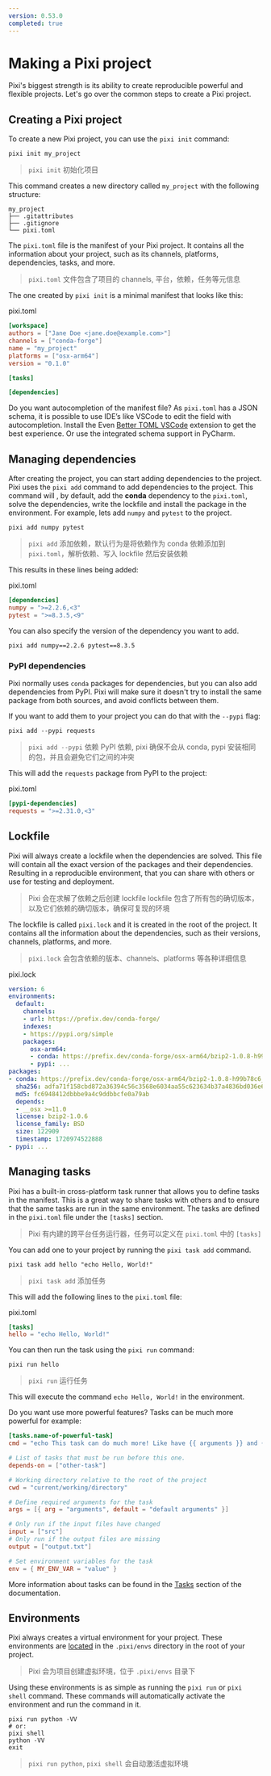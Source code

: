 ```yaml
---
version: 0.53.0
completed: true
---
```

# Making a Pixi project
Pixi's biggest strength is its ability to create reproducible powerful and flexible projects. Let's go over the common steps to create a Pixi project.

## Creating a Pixi project
To create a new Pixi project, you can use the `pixi init` command:

```
pixi init my_project
```

>  `pixi init` 初始化项目

This command creates a new directory called `my_project` with the following structure:

```
my_project
├── .gitattributes
├── .gitignore
└── pixi.toml
```

The `pixi.toml` file is the manifest of your Pixi project. It contains all the information about your project, such as its channels, platforms, dependencies, tasks, and more.

>  `pixi.toml` 文件包含了项目的 channels, 平台，依赖，任务等元信息

The one created by `pixi init` is a minimal manifest that looks like this:

pixi.toml

```toml
[workspace]
authors = ["Jane Doe <jane.doe@example.com>"]
channels = ["conda-forge"]
name = "my_project"
platforms = ["osx-arm64"]
version = "0.1.0"

[tasks]

[dependencies]
```

Do you want autocompletion of the manifest file?
As `pixi.toml` has a JSON schema, it is possible to use IDE’s like VSCode to edit the field with autocompletion. Install the Even [Better TOML VSCode](https://marketplace.visualstudio.com/items?itemName=tamasfe.even-better-toml) extension to get the best experience. Or use the integrated schema support in PyCharm.

## Managing dependencies
After creating the project, you can start adding dependencies to the project. Pixi uses the `pixi add` command to add dependencies to the project. This command will , by default, add the **conda** dependency to the `pixi.toml`, solve the dependencies, write the lockfile and install the package in the environment. For example, lets add `numpy` and `pytest` to the project.

```
pixi add numpy pytest
```

>  `pixi add` 添加依赖，默认行为是将依赖作为 conda 依赖添加到 `pixi.toml`，解析依赖、写入 lockfile 然后安装依赖

This results in these lines being added:

pixi.toml

```toml
[dependencies]
numpy = ">=2.2.6,<3"
pytest = ">=8.3.5,<9"
```

You can also specify the version of the dependency you want to add.

```
pixi add numpy==2.2.6 pytest==8.3.5
```

### PyPI dependencies
Pixi normally uses `conda` packages for dependencies, but you can also add dependencies from PyPI. Pixi will make sure it doesn't try to install the same package from both sources, and avoid conflicts between them.

If you want to add them to your project you can do that with the `--pypi` flag:

```
pixi add --pypi requests
```

>  `pixi add --pypi` 依赖 PyPI 依赖, pixi 确保不会从 conda, pypi 安装相同的包，并且会避免它们之间的冲突

This will add the `requests` package from PyPI to the project:

pixi.toml

```toml
[pypi-dependencies]
requests = ">=2.31.0,<3"
```

## Lockfile
Pixi will always create a lockfile when the dependencies are solved. This file will contain all the exact version of the packages and their dependencies. Resulting in a reproducible environment, that you can share with others or use for testing and deployment.
>  Pixi 会在求解了依赖之后创建 lockfile
>  lockfile 包含了所有包的确切版本，以及它们依赖的确切版本，确保可复现的环境

The lockfile is called `pixi.lock` and it is created in the root of the project. It contains all the information about the dependencies, such as their versions, channels, platforms, and more.
>  `pixi.lock` 会包含依赖的版本、channels、platforms 等各种详细信息

pixi.lock

```yaml
version: 6
environments:
  default:
    channels:
    - url: https://prefix.dev/conda-forge/
    indexes:
    - https://pypi.org/simple
    packages:
      osx-arm64:
      - conda: https://prefix.dev/conda-forge/osx-arm64/bzip2-1.0.8-h99b78c6_7.conda
      - pypi: ...
packages:
- conda: https://prefix.dev/conda-forge/osx-arm64/bzip2-1.0.8-h99b78c6_7.conda
  sha256: adfa71f158cbd872a36394c56c3568e6034aa55c623634b37a4836bd036e6b91
  md5: fc6948412dbbbe9a4c9ddbbcfe0a79ab
  depends:
  - __osx >=11.0
  license: bzip2-1.0.6
  license_family: BSD
  size: 122909
  timestamp: 1720974522888
- pypi: ...
```

## Managing tasks
Pixi has a built-in cross-platform task runner that allows you to define tasks in the manifest. This is a great way to share tasks with others and to ensure that the same tasks are run in the same environment. The tasks are defined in the `pixi.toml` file under the `[tasks]` section.
>  Pixi 有内建的跨平台任务运行器，任务可以定义在 `pixi.toml` 中的 `[tasks]`

You can add one to your project by running the `pixi task add` command.

```
pixi task add hello "echo Hello, World!"
```

>  `pixi task add` 添加任务

This will add the following lines to the `pixi.toml` file:

pixi.toml

```toml
[tasks]
hello = "echo Hello, World!"
```

You can then run the task using the `pixi run` command:

```
pixi run hello
```

>  `pixi run` 运行任务

This will execute the command `echo Hello, World!` in the environment.

Do you want use more powerful features?
Tasks can be much more powerful for example:

```toml
[tasks.name-of-powerful-task]
cmd = "echo This task can do much more! Like have {{ arguments }} and {{ "minijinja" | capitalize }} templates."

# List of tasks that must be run before this one.
depends-on = ["other-task"]

# Working directory relative to the root of the project
cwd = "current/working/directory"

# Define required arguments for the task
args = [{ arg = "arguments", default = "default arguments" }]

# Only run if the input files have changed
input = ["src"]
# Only run if the output files are missing
output = ["output.txt"]

# Set environment variables for the task
env = { MY_ENV_VAR = "value" }
```

More information about tasks can be found in the [Tasks](https://pixi.sh/v0.53.0/workspace/advanced_tasks/) section of the documentation.

## Environments
Pixi always creates a virtual environment for your project. These environments are [located](https://pixi.sh/v0.53.0/reference/pixi_configuration/#detached-environments "Find out how to move this location if required") in the `.pixi/envs` directory in the root of your project.
>  Pixi 会为项目创建虚拟环境，位于 `.pixi/envs` 目录下

Using these environments is as simple as running the `pixi run` or `pixi shell` command. These commands will automatically activate the environment and run the command in it.

```
pixi run python -VV
# or:
pixi shell
python -VV
exit
```

>  `pixi run python`, `pixi shell` 会自动激活虚拟环境

